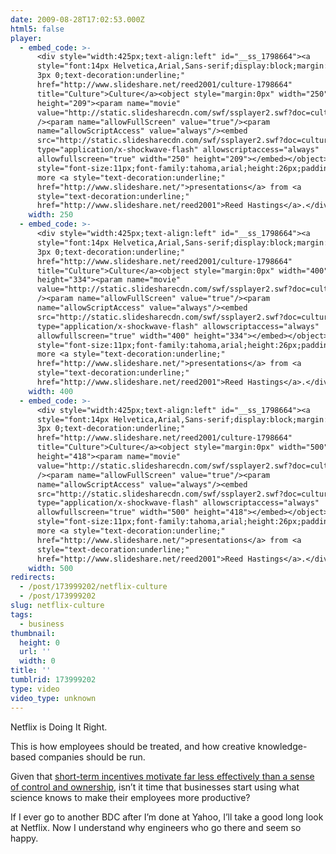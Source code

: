 ```yaml
---
date: 2009-08-28T17:02:53.000Z
html5: false
player:
  - embed_code: >-
      <div style="width:425px;text-align:left" id="__ss_1798664"><a
      style="font:14px Helvetica,Arial,Sans-serif;display:block;margin:12px 0
      3px 0;text-decoration:underline;"
      href="http://www.slideshare.net/reed2001/culture-1798664"
      title="Culture">Culture</a><object style="margin:0px" width="250"
      height="209"><param name="movie"
      value="http://static.slidesharecdn.com/swf/ssplayer2.swf?doc=culture9-090801103430-phpapp02&stripped_title=culture-1798664"
      /><param name="allowFullScreen" value="true"/><param
      name="allowScriptAccess" value="always"/><embed
      src="http://static.slidesharecdn.com/swf/ssplayer2.swf?doc=culture9-090801103430-phpapp02&stripped_title=culture-1798664"
      type="application/x-shockwave-flash" allowscriptaccess="always"
      allowfullscreen="true" width="250" height="209"></embed></object><div
      style="font-size:11px;font-family:tahoma,arial;height:26px;padding-top:2px;">View
      more <a style="text-decoration:underline;"
      href="http://www.slideshare.net/">presentations</a> from <a
      style="text-decoration:underline;"
      href="http://www.slideshare.net/reed2001">Reed Hastings</a>.</div></div>
    width: 250
  - embed_code: >-
      <div style="width:425px;text-align:left" id="__ss_1798664"><a
      style="font:14px Helvetica,Arial,Sans-serif;display:block;margin:12px 0
      3px 0;text-decoration:underline;"
      href="http://www.slideshare.net/reed2001/culture-1798664"
      title="Culture">Culture</a><object style="margin:0px" width="400"
      height="334"><param name="movie"
      value="http://static.slidesharecdn.com/swf/ssplayer2.swf?doc=culture9-090801103430-phpapp02&stripped_title=culture-1798664"
      /><param name="allowFullScreen" value="true"/><param
      name="allowScriptAccess" value="always"/><embed
      src="http://static.slidesharecdn.com/swf/ssplayer2.swf?doc=culture9-090801103430-phpapp02&stripped_title=culture-1798664"
      type="application/x-shockwave-flash" allowscriptaccess="always"
      allowfullscreen="true" width="400" height="334"></embed></object><div
      style="font-size:11px;font-family:tahoma,arial;height:26px;padding-top:2px;">View
      more <a style="text-decoration:underline;"
      href="http://www.slideshare.net/">presentations</a> from <a
      style="text-decoration:underline;"
      href="http://www.slideshare.net/reed2001">Reed Hastings</a>.</div></div>
    width: 400
  - embed_code: >-
      <div style="width:425px;text-align:left" id="__ss_1798664"><a
      style="font:14px Helvetica,Arial,Sans-serif;display:block;margin:12px 0
      3px 0;text-decoration:underline;"
      href="http://www.slideshare.net/reed2001/culture-1798664"
      title="Culture">Culture</a><object style="margin:0px" width="500"
      height="418"><param name="movie"
      value="http://static.slidesharecdn.com/swf/ssplayer2.swf?doc=culture9-090801103430-phpapp02&stripped_title=culture-1798664"
      /><param name="allowFullScreen" value="true"/><param
      name="allowScriptAccess" value="always"/><embed
      src="http://static.slidesharecdn.com/swf/ssplayer2.swf?doc=culture9-090801103430-phpapp02&stripped_title=culture-1798664"
      type="application/x-shockwave-flash" allowscriptaccess="always"
      allowfullscreen="true" width="500" height="418"></embed></object><div
      style="font-size:11px;font-family:tahoma,arial;height:26px;padding-top:2px;">View
      more <a style="text-decoration:underline;"
      href="http://www.slideshare.net/">presentations</a> from <a
      style="text-decoration:underline;"
      href="http://www.slideshare.net/reed2001">Reed Hastings</a>.</div></div>
    width: 500
redirects:
  - /post/173999202/netflix-culture
  - /post/173999202
slug: netflix-culture
tags:
  - business
thumbnail:
  height: 0
  url: ''
  width: 0
title: ''
tumblrid: 173999202
type: video
video_type: unknown
---
```

<p>Netflix is Doing It Right.</p>

<p>This is how employees should be treated, and how creative knowledge-based companies should be run.</p>

<p>Given that <a href="http://www.ted.com/talks/dan_pink_on_motivation.html">short-term incentives motivate far less effectively than a sense of control and ownership</a>, isn&rsquo;t it time that businesses start using what science knows to make their employees more productive?</p>

<p>If I ever go to another BDC after I&rsquo;m done at Yahoo, I&rsquo;ll take a good long look at Netflix.  Now I understand why engineers who go there and seem so happy.</p>
